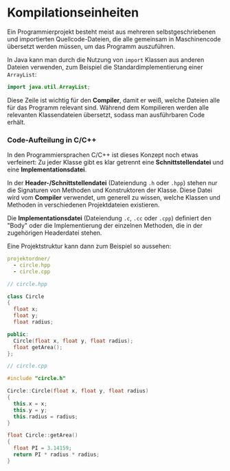 # Kompilationseinheiten
Ein Programmierprojekt besteht meist aus mehreren selbstgeschriebenen und importierten Quellcode-Dateien, die alle gemeinsam in Maschinencode übersetzt werden müssen, um das Programm auszuführen.

In Java kann man durch die Nutzung von `import` Klassen aus anderen Dateien verwenden, zum Beispiel die Standardimplementierung einer `ArrayList`:

```java
import java.util.ArrayList;
```

Diese Zeile ist wichtig für den **Compiler**, damit er weiß, welche Dateien alle für das Programm relevant sind. Während dem Kompilieren werden alle relevanten Klassendateien übersetzt, sodass man ausführbaren Code erhält.

### Code-Aufteilung in C/C++
In den Programmiersprachen C/C++ ist dieses Konzept noch etwas verfeinert: Zu jeder Klasse gibt es klar getrennt eine **Schnittstellendatei** und eine **Implementationsdatei**.

In der **Header-/Schnittstellendatei** (Dateiendung `.h` oder `.hpp`) stehen nur die Signaturen von Methoden und Konstruktoren der Klasse. Diese Datei wird vom **Compiler** verwendet, um generell zu wissen, welche Klassen und Methoden in verschiedenen Projektdateien existieren.

Die **Implementationsdatei** (Dateiendung `.c`, `.cc` oder `.cpp`) definiert den "Body" oder die Implementierung der einzelnen Methoden, die in der zugehörigen Headerdatei stehen.

Eine Projektstruktur kann dann zum Beispiel so aussehen:
```yaml
projektordner/
  - circle.hpp
  - circle.cpp
```

```cpp
// circle.hpp

class Circle
{
  float x;
  float y;
  float radius;

public:
  Circle(float x, float y, float radius);
  float getArea();
};
```

```cpp
// circle.cpp

#include "circle.h"

Circle::Circle(float x, float y, float radius)
{
  this.x = x;
  this.y = y;
  this.radius = radius;
}

float Circle::getArea()
{
  float PI = 3.14159;
  return PI * radius * radius;
}
```